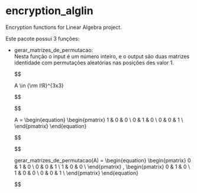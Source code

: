 # encryption_alglin
Encryption functions for Linear Algebra project.

Este pacote possui 3 funções:

- gerar_matrizes_de_permutacao:  
    Nesta função o input é um número inteiro, e o output são duas matrizes identidade com permutações aleatórias nas posições des valor 1.

    $$

    A  \in {\rm I\!R}^{3x3}

    $$

    $$
    
    A =
    \begin{equation}
    \begin{pmatrix}
    1      & 0       & 0  \\
    0      & 1       & 0  \\
    0      & 0       & 1  \\
    \end{pmatrix}
    \end{equation}

    $$

    $$
    
    gerar_matrizes_de_permutacao(A) =
    \begin{equation}
    \begin{pmatrix}
    0      & 1       & 0  \\
    0      & 0       & 1  \\
    1      & 0       & 0  \\
    \end{pmatrix}
    ,
    \begin{pmatrix}
    0      & 1       & 0  \\
    1      & 0       & 0  \\
    0      & 0       & 1  \\
    \end{pmatrix}
    \end{equation}

    $$